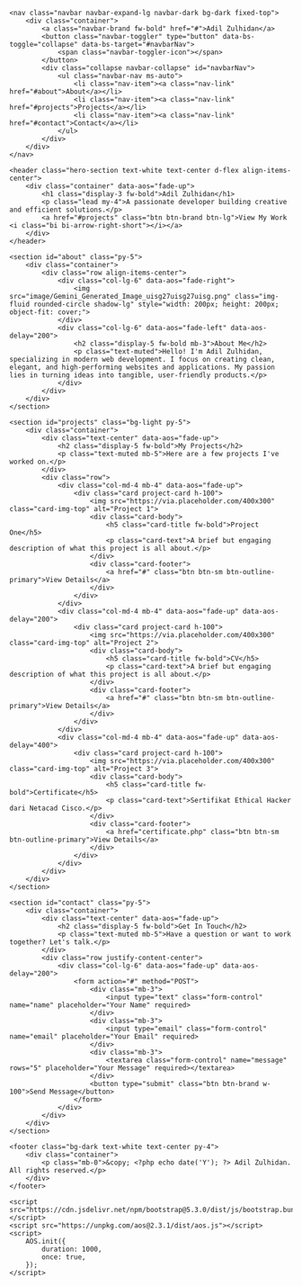 <!DOCTYPE html>
<html lang="en">
<head>
    <meta charset="UTF-8">
    <meta name="viewport" content="width=device-width, initial-scale=1.0">
    <title>Adil Zulhidan - Portfolio</title>
    <link href="https://cdn.jsdelivr.net/npm/bootstrap@5.3.0/dist/css/bootstrap.min.css" rel="stylesheet">
    <link href="https://unpkg.com/aos@2.3.1/dist/aos.css" rel="stylesheet">
    <link rel="preconnect" href="https://fonts.googleapis.com">
    <link rel="preconnect" href="https://fonts.gstatic.com" crossorigin>
    <link href="https://fonts.googleapis.com/css2?family=Poppins:wght@300;400;600;700&display=swap" rel="stylesheet">
    <link href="https://cdn.jsdelivr.net/npm/bootstrap-icons/font/bootstrap-icons.css" rel="stylesheet">
    <link rel="stylesheet" href="style.css">
</head>
<body>

    <nav class="navbar navbar-expand-lg navbar-dark bg-dark fixed-top">
        <div class="container">
            <a class="navbar-brand fw-bold" href="#">Adil Zulhidan</a>
            <button class="navbar-toggler" type="button" data-bs-toggle="collapse" data-bs-target="#navbarNav">
                <span class="navbar-toggler-icon"></span>
            </button>
            <div class="collapse navbar-collapse" id="navbarNav">
                <ul class="navbar-nav ms-auto">
                    <li class="nav-item"><a class="nav-link" href="#about">About</a></li>
                    <li class="nav-item"><a class="nav-link" href="#projects">Projects</a></li>
                    <li class="nav-item"><a class="nav-link" href="#contact">Contact</a></li>
                </ul>
            </div>
        </div>
    </nav>

    <header class="hero-section text-white text-center d-flex align-items-center">
        <div class="container" data-aos="fade-up">
            <h1 class="display-3 fw-bold">Adil Zulhidan</h1>
            <p class="lead my-4">A passionate developer building creative and efficient solutions.</p>
            <a href="#projects" class="btn btn-brand btn-lg">View My Work <i class="bi bi-arrow-right-short"></i></a>
        </div>
    </header>

    <section id="about" class="py-5">
        <div class="container">
            <div class="row align-items-center">
                <div class="col-lg-6" data-aos="fade-right">
                    <img src="image/Gemini_Generated_Image_uisg27uisg27uisg.png" class="img-fluid rounded-circle shadow-lg" style="width: 200px; height: 200px; object-fit: cover;">
                </div>
                <div class="col-lg-6" data-aos="fade-left" data-aos-delay="200">
                    <h2 class="display-5 fw-bold mb-3">About Me</h2>
                    <p class="text-muted">Hello! I'm Adil Zulhidan, specializing in modern web development. I focus on creating clean, elegant, and high-performing websites and applications. My passion lies in turning ideas into tangible, user-friendly products.</p>
                </div>
            </div>
        </div>
    </section>

    <section id="projects" class="bg-light py-5">
        <div class="container">
            <div class="text-center" data-aos="fade-up">
                <h2 class="display-5 fw-bold">My Projects</h2>
                <p class="text-muted mb-5">Here are a few projects I've worked on.</p>
            </div>
            <div class="row">
                <div class="col-md-4 mb-4" data-aos="fade-up">
                    <div class="card project-card h-100">
                        <img src="https://via.placeholder.com/400x300" class="card-img-top" alt="Project 1">
                        <div class="card-body">
                            <h5 class="card-title fw-bold">Project One</h5>
                            <p class="card-text">A brief but engaging description of what this project is all about.</p>
                        </div>
                        <div class="card-footer">
                            <a href="#" class="btn btn-sm btn-outline-primary">View Details</a>
                        </div>
                    </div>
                </div>
                <div class="col-md-4 mb-4" data-aos="fade-up" data-aos-delay="200">
                    <div class="card project-card h-100">
                        <img src="https://via.placeholder.com/400x300" class="card-img-top" alt="Project 2">
                        <div class="card-body">
                            <h5 class="card-title fw-bold">CV</h5>
                            <p class="card-text">A brief but engaging description of what this project is all about.</p>
                        </div>
                        <div class="card-footer">
                            <a href="#" class="btn btn-sm btn-outline-primary">View Details</a>
                        </div>
                    </div>
                </div>
                <div class="col-md-4 mb-4" data-aos="fade-up" data-aos-delay="400">
                    <div class="card project-card h-100">
                        <img src="https://via.placeholder.com/400x300" class="card-img-top" alt="Project 3">
                        <div class="card-body">
                            <h5 class="card-title fw-bold">Certificate</h5>
                            <p class="card-text">Sertifikat Ethical Hacker dari Netacad Cisco.</p>
                        </div>
                        <div class="card-footer">
                            <a href="certificate.php" class="btn btn-sm btn-outline-primary">View Details</a>
                        </div>
                    </div>
                </div>
            </div>
        </div>
    </section>

    <section id="contact" class="py-5">
        <div class="container">
            <div class="text-center" data-aos="fade-up">
                <h2 class="display-5 fw-bold">Get In Touch</h2>
                <p class="text-muted mb-5">Have a question or want to work together? Let's talk.</p>
            </div>
            <div class="row justify-content-center">
                <div class="col-lg-6" data-aos="fade-up" data-aos-delay="200">
                    <form action="#" method="POST">
                        <div class="mb-3">
                            <input type="text" class="form-control" name="name" placeholder="Your Name" required>
                        </div>
                        <div class="mb-3">
                            <input type="email" class="form-control" name="email" placeholder="Your Email" required>
                        </div>
                        <div class="mb-3">
                            <textarea class="form-control" name="message" rows="5" placeholder="Your Message" required></textarea>
                        </div>
                        <button type="submit" class="btn btn-brand w-100">Send Message</button>
                    </form>
                </div>
            </div>
        </div>
    </section>

    <footer class="bg-dark text-white text-center py-4">
        <div class="container">
            <p class="mb-0">&copy; <?php echo date('Y'); ?> Adil Zulhidan. All rights reserved.</p>
        </div>
    </footer>

    <script src="https://cdn.jsdelivr.net/npm/bootstrap@5.3.0/dist/js/bootstrap.bundle.min.js"></script>
    <script src="https://unpkg.com/aos@2.3.1/dist/aos.js"></script>
    <script>
        AOS.init({
            duration: 1000,
            once: true,
        });
    </script>
</body>
</html>
